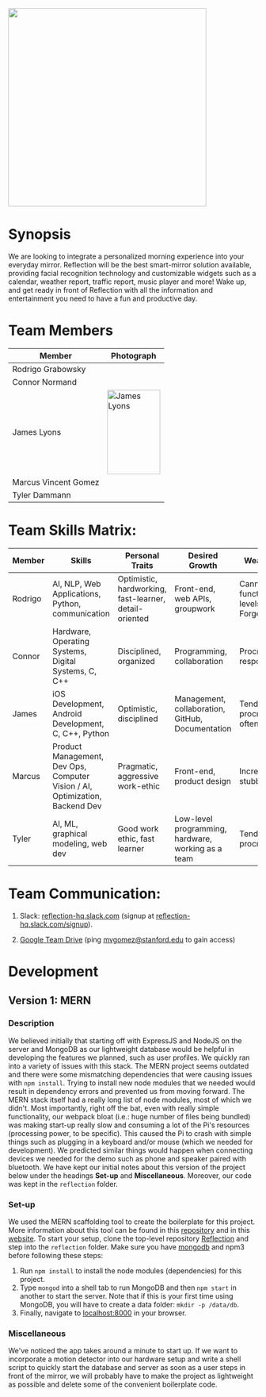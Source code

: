 <img src="https://i.imgur.com/uBfNxsC.png" width="400">

# Synopsis
We are looking to integrate a personalized morning experience into your everyday mirror. Reflection will be the best smart-mirror solution available, providing facial recognition technology and customizable widgets such as a calendar, weather report, traffic report, music player and more! Wake up, and get ready in front of Reflection with all the information and entertainment you need to have a fun and productive day.


# Team Members
Member | Photograph
--- | ---
Rodrigo Grabowsky |
Connor Normand |
James Lyons | <img src="https://i.imgur.com/5Iy6mTY.jpg" alt="James Lyons" width="106.9" height="170.1"> 
Marcus Vincent Gomez |
Tyler Dammann | 


# Team Skills Matrix:

Member | Skills | Personal Traits | Desired Growth | Weaknesses
--- | --- | --- | --- | ---
Rodrigo | AI, NLP, Web Applications, Python, communication | Optimistic, hardworking, fast-learner, detail-oriented | Front-end, web APIs, groupwork | Cannot function on low levels of sleep. Forgetful.
Connor | Hardware, Operating Systems, Digital Systems, C, C++ | Disciplined, organized |  Programming, collaboration | Procrastination, responsiveness
James | iOS Development, Android Development, C, C++, Python | Optimistic, disciplined | Management, collaboration, GitHub, Documentation | Tends to procrastinate often
Marcus | Product Management, Dev Ops, Computer Vision / AI, Optimization, Backend Dev | Pragmatic, aggressive work-ethic | Front-end, product design | Incredibly stubborn
Tyler | AI, ML, graphical modeling, web dev | Good work ethic, fast learner | Low-level programming, hardware, working as a team | Tendency to procrastinate

# Team Communication:
1. Slack: [reflection-hq.slack.com](https://reflection-hq.slack.com) (signup at [reflection-hq.slack.com/signup](http://reflection-hq.slack.com/signup)).

2. [Google Team Drive](https://drive.google.com/drive/u/1/folders/0AG_-DdtPQdukUk9PVA) (ping [mvgomez@stanford.edu](mailto:mvgomez@stanford.edu) to gain access)

# Development

## Version 1: MERN

### Description
We believed initially that starting off with ExpressJS and NodeJS on the server and MongoDB as our lightweight database would be helpful in developing the features we planned, such as user profiles. We quickly ran into a variety of issues with this stack. The MERN project seems outdated and there were some mismatching dependencies that were causing issues with `npm install`. Trying to install new node modules that we needed would result in dependency errors and prevented us from moving forward. The MERN stack itself had a really long list of node modules, most of which we didn't. Most importantly, right off the bat, even with really simple functionality, our webpack bloat (i.e.: huge number of files being bundled) was making start-up really slow and consuming a lot of the Pi's resources (processing power, to be specific). This caused the Pi to crash with simple things such as plugging in a keyboard and/or mouse (which we needed for development). We predicted similar things would happen when connecting devices we needed for the demo such as phone and speaker paired with bluetooth. We have kept our initial notes about this version of the project below under the headings **Set-up** and **Miscellaneous**. Moreover, our code was kept in the `reflection` folder.

### Set-up
We used the MERN scaffolding tool to create the boilerplate for this project. More information about this tool can be found in this [repository](https://github.com/Hashnode/mern-starter) and in this [website](http://mern.io/). To start your setup, clone the top-level repository [Reflection](https://github.com/StanfordCS194/Reflection) and step into the `reflection` folder. Make sure you have [mongodb](https://docs.mongodb.com/v3.0/installation/) and npm3 before following these steps:
1. Run `npm install` to install the node modules (dependencies) for this project.
2. Type `mongod` into a shell tab to run MongoDB and then `npm start` in another to start the server. Note that if this is your first time using MongoDB, you will have to create a data folder: `mkdir -p /data/db`.
3. Finally, navigate to [localhost:8000](http://localhost:8000/) in your browser.

### Miscellaneous
We've noticed the app takes around a minute to start up. If we want to incorporate a motion detector into our hardware setup and write a shell script to quickly start the database and server as soon as a user steps in front of the mirror, we will probably have to make the project as lightweight as possible and delete some of the convenient boilerplate code.

